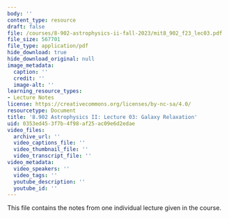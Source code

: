 ```yaml
---
body: ''
content_type: resource
draft: false
file: /courses/8-902-astrophysics-ii-fall-2023/mit8_902_f23_lec03.pdf
file_size: 567701
file_type: application/pdf
hide_download: true
hide_download_original: null
image_metadata:
  caption: ''
  credit: ''
  image-alt: ''
learning_resource_types:
- Lecture Notes
license: https://creativecommons.org/licenses/by-nc-sa/4.0/
resourcetype: Document
title: '8.902 Astrophysics II: Lecture 03: Galaxy Relaxation'
uid: 0353ed45-3f7b-4f98-af25-ac09e6d2edae
video_files:
  archive_url: ''
  video_captions_file: ''
  video_thumbnail_file: ''
  video_transcript_file: ''
video_metadata:
  video_speakers: ''
  video_tags: ''
  youtube_description: ''
  youtube_id: ''
---
```

This file contains the notes from one individual lecture given in the course.